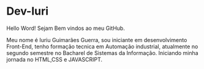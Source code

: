 # Dev-Iuri
Hello Word! Sejam Bem vindos ao meu GitHub.

Meu nome é Iuriu Guimarães Guerra, sou iniciante em desenvolvimento Front-End, tenho formação tecnica em Automação industrial, atualmente no segundo semestre no Bacharel de Sistemas da Informação. Iniciando minha jornada no HTML,CSS e JAVASCRIPT.
